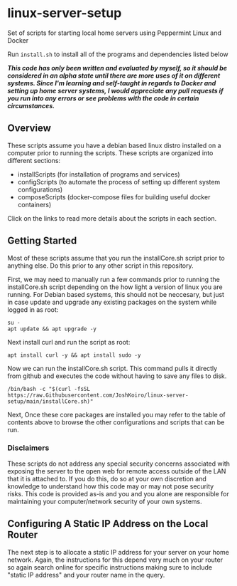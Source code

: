 # linux-server-setup
Set of scripts for starting local home servers using Peppermint Linux and Docker

Run `install.sh` to install all of the programs and dependencies listed below

***This code has only been written and evaluated by myself, so it should be considered in an alpha state until there are more uses of it on different systems. Since I'm learning and self-taught in regards to Docker and setting up home server systems, I would appreciate any pull requests if you run into any errors or see problems with the code in certain circumstances.***

## Overview
These scripts assume you have a debian based linux distro installed on a computer prior to running the scripts. These scripts are organized into different sections:

- installScripts (for installation of programs and services)
- configScripts (to automate the process of setting up different system configurations)
- composeScripts (docker-compose files for building useful docker containers)

Click on the links to read more details about the scripts in each section.

## Getting Started
Most of these scripts assume that you run the installCore.sh script prior to anything else. Do this prior to any other script in this repository.

First, we may need to manually run a few commands prior to running the installCore.sh script depending on the how light a version of linux you are running. For Debian based systems, this should not be neccesary, but just in case update and upgrade any existing packages on the system while logged in as root:
```
su -
apt update && apt upgrade -y
```

Next install curl and run the script as root:

```
apt install curl -y && apt install sudo -y
```
Now we can run the installCore.sh script. This command pulls it directly from github and executes the code without having to save any files to disk.
```
/bin/bash -c "$(curl -fsSL https://raw.Githubusercontent.com/JoshKoiro/linux-server-setup/main/installCore.sh)"
```
Next, 
Once these core packages are installed you may refer to the table of contents above to browse the other configurations and scripts that can be run.

### Disclaimers

These scripts do not address any special security concerns associated with exposing the server to the open web for remote access outside of the LAN that it is attached to. If you do this, do so at your own discretion and knowledge to understand how this code may or may not pose security risks. This code is provided as-is and you and you alone are responsible for maintaining your computer/network security of your own systems.

## Configuring A Static IP Address on the Local Router

The next step is to allocate a static IP address for your server on your home network. Again, the instructions for this depend very much on your router so again search online for specific instructions making sure to include "static IP address" and your router name in the query.
